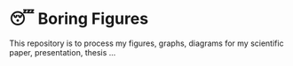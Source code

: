 # 😴 Boring Figures

This repository is to process my figures, graphs, diagrams for my scientific paper, presentation,
thesis ...
